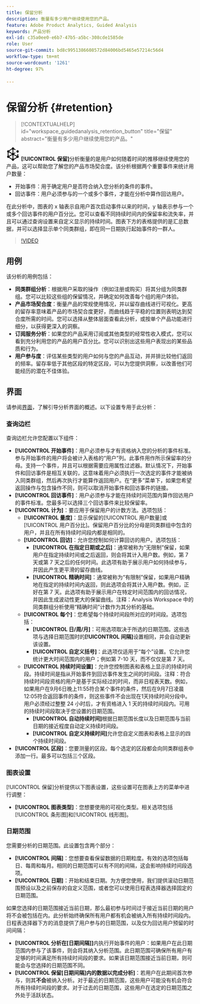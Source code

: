 ```yaml
---
title: 保留分析
description: 衡量有多少用户继续使用您的产品。
feature: Adobe Product Analytics, Guided Analysis
keywords: 产品分析
exl-id: c35a0ee0-e6b7-47b5-a5bc-308cde1585de
role: User
source-git-commit: bd8c9951386608572d84006bd5465e57214c56d4
workflow-type: tm+mt
source-wordcount: '1261'
ht-degree: 97%

---
```


# 保留分析 {#retention}

<!-- markdownlint-disable MD034 -->

>[!CONTEXTUALHELP]
>id="workspace_guidedanalysis_retention_button"
>title="保留"
>abstract="衡量有多少用户继续使用您的产品。"

<!-- markdownlint-enable MD034 -->

![保留](/help/assets/icons/Retention.svg) **[!UICONTROL 保留]**&#x200B;分析衡量的是用户如何随着时间的推移继续使用您的产品，这可以帮助您了解您的产品市场契合度。该分析根据两个重要事件来统计用户数量：

* 开始事件：用于确定用户是否符合纳入您分析的条件的事件。
* 回访事件：用户必须参与的一个或多个事件，才能在分析中算作回访用户。

在此分析中，图表的 x 轴表示自用户首次启动事件以来的时间，y 轴表示参与一个或多个回访事件的用户百分比。您可以查看不同持续时间内的保留率和流失率，并且可以通过查询设置来自定义显示的持续时间。图表下方的表格提供的是汇总数据，并可以选择显示单个同类群组，即在同一日期执行起始事件的一群人。

>[!VIDEO](https://video.tv.adobe.com/v/3435788/?quality=12&learn=on&captions=chi_hans)


## 用例

该分析的用例包括：

* **同类群组分析**：根据用户采取的操作（例如注册或购买）将其分组为同类群组。您可以比较这些组的保留情况，并确定如何改善每个组的用户体验。
* **产品市场契合度**：衡量产品的常规使用情况，并以留存曲线进行可视化。更高的留存率意味着产品的市场契合度更好，而曲线趋于平稳的位置则表明达到契合度所需的时间。您可以选择从整体层面查看此分析，或按单个产品功能进行细分，以获得更深入的洞察。
* **订阅服务分析**：如果您的产品采用订阅或其他类型的经常性收入模式，您可以看到充分利用您的产品的用户百分比。您可以识别出这些用户表现出的某些品质和行为。
* **用户参与度**：评估某些类型的用户如何与您的产品互动，并并排比较他们返回的频率。留存率低于其他区段的特定区段，可以为您提供洞察，以改善他们可能经历的潜在不佳体验。

## 界面

请参阅[界面](../overview.md#interface)，了解引导分析界面的概述。以下设置专用于此分析：

### 查询边栏

查询边栏允许您配置以下组件：

* **[!UICONTROL 开始事件]**：用户必须参与才有资格纳入您的分析的事件标准。参与开始事件的用户将会被计入表格的“用户”列。此事件用作所示保留率的分母。支持一个事件，并且可以根据需要应用属性过滤器。默认情况下，开始事件和回访事件是相互关联的，这意味着用户必须执行一次选定的事件才能被纳入同类群组，然后再次执行才能算作返回用户。在“更多”菜单下，如果您希望返回操作与包含操作不同，则可以取消开始事件和回访事件的链接。
* **[!UICONTROL 回访事件]**：用户必须参与才能在持续时间范围内算作回访用户的事件标准。您最多可以选择三个回访事件来比较保留率。
* **[!UICONTROL 计为]**：要应用于保留用户的计数方法。选项包括：
   * **[!UICONTROL 量度]**：显示保留的[!UICONTROL 用户数量]或[!UICONTROL 用户百分比]。保留用户百分比的分母是同类群组中包含的用户，并且在所有持续时间段内都是相同的。
   * **[!UICONTROL 回访]**：允许您控制如何计算回访的用户。选项包括：
      * **[!UICONTROL 在指定日期或之后]**：通常被称为“无限制”保留，如果用户在指定持续时间或之后返回，则会将其计入用户数。例如，第 7 天或第 7 天之后的任何时间。此选项有助于展示用户如何持续参与，并因此产生更平滑的留存曲线。
      * **[!UICONTROL 精确时间]**：通常被称为“有限制”保留，如果用户精确地在指定的持续时间内返回，则此选项会将其计入用户数。例如，正好在第 7 天。此选项有助于展示用户在特定时间范围内的回访情况，并因此生成波动性更大的保留曲线。注释：Analysis Workspace 中的同类群组分析使用“精确时间”计数作为其分析的基础。
   * **[!UICONTROL 每个]**：您希望每个持续时间段所对应的时间段。选项包括：
      * **[!UICONTROL 日/周/月]**：可用选项取决于所选的日期范围。这些选项与选择日期范围时的&#x200B;**[!UICONTROL 间隔]**&#x200B;设置相同，并会自动更新该设置。
      * **[!UICONTROL 自定义括号]**：此选项仅适用于“每个”设置。它允许您统计更大时间范围内的用户；例如第 7-10 天，而不仅仅是第 7 天。
   * **[!UICONTROL 持续时间设置]**：允许您控制图表和表格上显示的持续时间段。持续时间是指从开始事件到回访事件发生之间的时间段。注释：符合持续时间段资格的用户是基于实际经过的时间，而非日程表天数。例如，如果用户在9月6日晚上11:55符合某个事件的条件，然后在9月7日凌晨12:05符合返回事件的条件，则这些事件不会出现在1天持续时间分段中。 用户必须经过整整 24 小时后，才有资格进入 1 天的持续时间段内。可用的持续时间段取决于您设置的日期范围。
      * **[!UICONTROL 自动持续时间]**&#x200B;根据日期范围长度以及日期范围与当前日期的接近程度自动定义持续时间段。
      * **[!UICONTROL 自定义持续时间]**&#x200B;允许您自定义图表和表格上显示的四个持续时间段。
* **[!UICONTROL 区段]**：您要测量的区段。每个选定的区段都会向同类群组表中添加一行。最多可以包括三个区段。

### 图表设置

[!UICONTROL 保留]分析提供以下图表设置，这些设置可在图表上方的菜单中进行调整：

* **[!UICONTROL 图表类型]**：您想要使用的可视化类型。相关选项包括[!UICONTROL 条形图]和[!UICONTROL 线形图]。

### 日期范围

您需要分析的日期范围。此设置包含两个部分：

* **[!UICONTROL 间隔]**：您想要查看保留数据的日期粒度。有效的选项包括每日、每周和每月。相同的日期范围可以有不同的间隔，这会影响持续时间段选项。
* **[!UICONTROL 日期]**：开始和结束日期。为方便您使用，我们提供滚动日期范围预设以及之前保存的自定义范围，或者您可以使用日程表选择器选择固定的日期范围。

如果您选择的日期范围接近当前日期，那么最初参与时间过于接近当前日期的用户将不会被包括在内。此分析始终确保所有用户都有机会被纳入所有持续时间段内。日程表选择器下方的消息提供了用户参与的日期范围，以及仅为回访用户预留的时间间隔：

* **[!UICONTROL 分析在[日期间隔]]**&#x200B;内执行开始事件的用户：如果用户在此日期范围内参与了该事件，则会将其纳入分析范围。此日期范围可确保所有用户有足够的时间满足所有持续时间段的要求。如果该日期范围接近当前日期，则可能会与您选择的日期范围不同。
* **[!UICONTROL 保留[日期间隔]内的数据以完成分析]**：若用户在此期间首次参与，则其&#x200B;**不会**&#x200B;被纳入分析。对于最近的日期范围，这些用户可能没有机会符合所有持续时间段的要求。对于过去的日期范围，这些用户在选定的日期范围之外处于活跃状态。

<!--
## Example

See below for an example of the analysis.

![Retention](../assets/retention.png)

-->